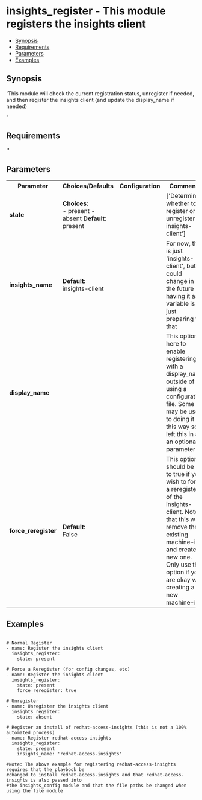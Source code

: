 insights_register - This module registers the insights client
====================================
- [Synopsis](Synopsis)
- [Requirements](Requirements)
- [Parameters](Parameters)
- [Examples](Examples)

## Synopsis
'This module will check the current registration status, unregister if needed, and
    then register the insights client (and update the display_name if needed)

    '

## Requirements
''

## Parameters

<table>
<tr>
<th> Parameter </th>
<th> Choices/Defaults </th>
<th> Configuration </th>
<th> Comments </th>
</tr>
<tr>
<td><b>state</b></br>
</td>
<td><b>Choices:</b><br>
- present
- absent
<b>Default:</b><br> 
present</td>
<td></td>
<td> ['Determines whether to register or unregister insights-client']</td>
</tr>
<tr>
<td><b>insights_name</b></br>
</td>
<td><b>Default:</b><br> 
insights-client</td>
<td></td>
<td> For now, this is just 'insights-client', but it could change in the future so having it as a variable is just preparing for that
</td>
</tr>
<tr>
<td><b>display_name</b></br>
</td>
<td></td>
<td></td>
<td> This option is here to enable registering with a display_name outside of using a configuration file. Some may be used to doing it this way so I left this in as an optional parameter.
</td>
</tr>
<tr>
<td><b>force_reregister</b></br>
</td>
<td><b>Default:</b><br> 
False</td>
<td></td>
<td> This option should be set to true if you wish to force a reregister of the insights-client. Note that this will remove the existing machine-id and create a new one. Only use this option if you are okay with creating a new machine-id.
</td>
</tr>
</table>

## Examples
```

# Normal Register
- name: Register the insights client
  insights_register:
    state: present

# Force a Reregister (for config changes, etc)
- name: Register the insights client
  insights_register:
    state: present
    force_reregister: true

# Unregister
- name: Unregister the insights client
  insights_regsiter:
    state: absent

# Register an install of redhat-access-insights (this is not a 100% automated process)
- name: Register redhat-access-insights
  insights_register:
    state: present
    insights_name: 'redhat-access-insights'

#Note: The above example for registering redhat-access-insights requires that the playbook be
#changed to install redhat-access-insights and that redhat-access-insights is also passed into
#the insights_config module and that the file paths be changed when using the file module

```